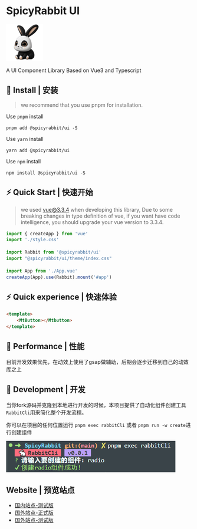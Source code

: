 # SpicyRabbit UI

![logo](./docs/public/rabbit-small.png)

A UI Component Library Based on Vue3 and Typescript

## 🚀 Install | 安装

> we recommend that you use pnpm for installation.

Use `pnpm` install

```shell
pnpm add @spicyrabbit/ui -S
```

Use `yarn` install

```shell
yarn add @spicyrabbit/ui
```

Use `npm` install

```shell
npm install @spicyrabbit/ui -S
```

## ⚡ Quick Start | 快速开始

> we used vue@3.3.4 when developing this library, Due to some breaking changes in type definition of vue, if you want have code intelligence, you should upgrade your vue version to 3.3.4.

```typescript
import { createApp } from 'vue'
import './style.css'

import Rabbit from '@spicyrabbit/ui'
import "@spicyrabbit/ui/theme/index.css"

import App from './App.vue'
createApp(App).use(Rabbit).mount('#app')
```

## ⚡ Quick experience | 快速体验

```html
<template>
    <MtButton></Mtbutton>
</template>
```

## 🤡 Performance | 性能

目前开发效果优先，在动效上使用了gsap做辅助，后期会逐步迁移到自己的动效库之上

## 🍖 Development | 开发

当你fork源码并克隆到本地进行开发的时候，本项目提供了自动化组件创建工具 `RabbitCli`用来简化整个开发流程。

你可以在项目的任何位置运行 `pnpm exec rabbitCli` 或者 `pnpm run -w create`进行创建组件

![create](./docs/public/create.png)

## Website | 预览站点
- [国内站点-测试版](http://47.98.20.229/)
- [国外站点-正式版](https://spicy-rabbit-docs.vercel.app/)
- [国外站点-测试版](https://spicy-rabbit-docs-git-dev-metakirobot-gmailcom.vercel.app/)